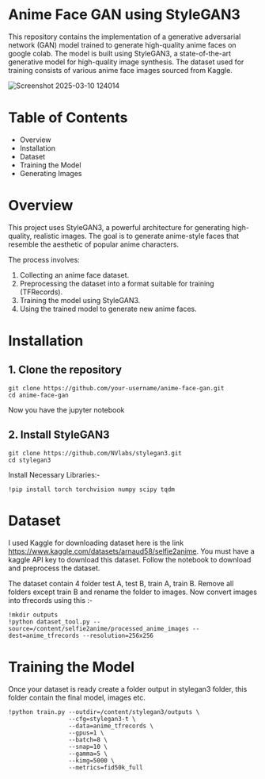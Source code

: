 # Anime Face GAN using StyleGAN3
This repository contains the implementation of a generative adversarial network (GAN) model trained to generate high-quality anime faces on google colab. The model is built using StyleGAN3, a state-of-the-art generative model for high-quality image synthesis. The dataset used for training consists of various anime face images sourced from Kaggle.

![Screenshot 2025-03-10 124014](https://github.com/user-attachments/assets/10241780-2ebe-4a17-b80b-2599d7e28049)

# Table of Contents
- Overview
- Installation
- Dataset
- Training the Model
- Generating Images

# Overview
This project uses StyleGAN3, a powerful architecture for generating high-quality, realistic images. The goal is to generate anime-style faces that resemble the aesthetic of popular anime characters.

The process involves:

1. Collecting an anime face dataset.
2. Preprocessing the dataset into a format suitable for training (TFRecords).
3. Training the model using StyleGAN3.
4. Using the trained model to generate new anime faces.

# Installation
## 1. Clone the repository
```
git clone https://github.com/your-username/anime-face-gan.git
cd anime-face-gan
```
Now you have the jupyter notebook

## 2. Install StyleGAN3
```
git clone https://github.com/NVlabs/stylegan3.git
cd stylegan3
```
Install Necessary Libraries:-
```
!pip install torch torchvision numpy scipy tqdm
```

# Dataset
I used Kaggle for downloading dataset here is the link https://www.kaggle.com/datasets/arnaud58/selfie2anime.
You must have a kaggle API key to download this dataset. Follow the notebook to download and preprocess the dataset.

The dataset contain 4 folder test A, test B, train A, train B. Remove all folders except train B and rename the folder to images.
Now convert images into tfrecords using this :-
```
!mkdir outputs
!python dataset_tool.py --source=/content/selfie2anime/processed_anime_images --dest=anime_tfrecords --resolution=256x256
```

# Training the Model
Once your dataset is ready create a folder output in stylegan3 folder, this folder contain the final model, images etc.
```
!python train.py --outdir=/content/stylegan3/outputs \
                 --cfg=stylegan3-t \
                 --data=anime_tfrecords \
                 --gpus=1 \
                 --batch=8 \
                 --snap=10 \
                 --gamma=5 \
                 --kimg=5000 \
                 --metrics=fid50k_full
```



